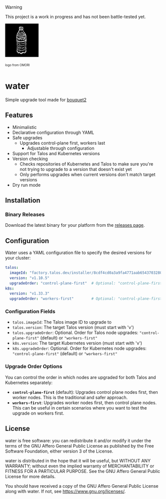 > [!WARNING]  
> This project is a work in progress and has not been battle-tested yet.

![BOTTLED_WATER.webp](./BOTTLED_WATER.webp)

<sub><sup>logo from OMORI</sup></sub>

# water
Simple upgrade tool made for [bouquet2](https://github.com/bouquet2/bouquet2)

## Features
* Minimalistic
* Declarative configuration through YAML
* Safe upgrades
  * Upgrades control-plane first, workers last
    * Adjustable through configuration
* Support for Talos and Kubernetes versions
* Version checking
  * Checks repositories of Kubernetes and Talos to make sure you're not trying to upgrade to a version that doesn't exist yet
  * Only performs upgrades when current versions don't match target versions
* Dry run mode 

## Installation

### Binary Releases
Download the latest binary for your platform from the [releases page](https://github.com/bouquet2/water/releases).

## Configuration

Water uses a YAML configuration file to specify the desired versions for your cluster:

```yaml
talos:
  imageId: "factory.talos.dev/installer/8cdf4cd0a3a9fa4771aab65437032804940f2115b1b1ef6872274dde261fa319"
  version: "v1.10.5"
  upgradeOrder: "control-plane-first"  # Optional: "control-plane-first" or "workers-first"
k8s:
  version: "v1.33.3"
  upgradeOrder: "workers-first"        # Optional: "control-plane-first" or "workers-first"
```

### Configuration Fields

- `talos.imageId`: The Talos image ID to upgrade to
- `talos.version`: The target Talos version (must start with 'v')
- `talos.upgradeOrder`: Optional. Order for Talos node upgrades: `"control-plane-first"` (default) or `"workers-first"`
- `k8s.version`: The target Kubernetes version (must start with 'v')
- `k8s.upgradeOrder`: Optional. Order for Kubernetes node upgrades: `"control-plane-first"` (default) or `"workers-first"`

### Upgrade Order Options

You can control the order in which nodes are upgraded for both Talos and Kubernetes separately:

- **`control-plane-first`** (default): Upgrades control plane nodes first, then worker nodes. This is the traditional and safer approach.
- **`workers-first`**: Upgrades worker nodes first, then control plane nodes. This can be useful in certain scenarios where you want to test the upgrade on workers first.

## License
water is free software: you can redistribute it and/or modify it under the terms of the GNU Affero General Public License as published by the Free Software Foundation, either version 3 of the License.

water is distributed in the hope that it will be useful, but WITHOUT ANY WARRANTY; without even the implied warranty of MERCHANTABILITY or FITNESS FOR A PARTICULAR PURPOSE. See the GNU Affero General Public License for more details.

You should have received a copy of the GNU Affero General Public License along with water. If not, see https://www.gnu.org/licenses/.
